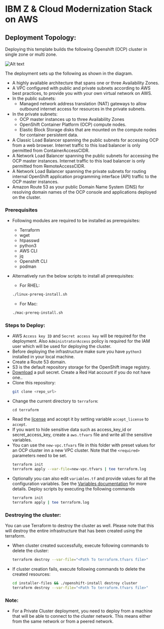 
# IBM Z & Cloud Modernization Stack on AWS

## Deployment Topology:

Deploying this template builds the following Openshift (OCP) cluster in single zone or multi zone.

![Alt text](docs/../../docs/images/aws_arch.png)

The deployment sets up the following as shown in the diagram.
 - A highly available architecture that spans one or three Availability Zones.
 - A VPC configured with public and private subnets according to AWS best practices, to provide you with your own virtual network on AWS.
 - In the public subnets:
   - Managed network address translation (NAT) gateways to allow outbound internet access for resources in the private subnets.
 - In the private subnets:
   - OCP master instances up to three Availability Zones
   - OpenShift Container Platform (OCP) compute nodes.
   - Elastic Block Storage disks that are mounted on the compute nodes for container persistent data.
 - A Classic Load Balancer spanning the public subnets for accessing OCP from a web browser. Internet traffic to this load balancer is only permitted from ContainerAccessCIDR.
 - A Network Load Balancer spanning the public subnets for accessing the OCP master instances. Internet traffic to this load balancer is only permitted from RemoteAccessCIDR.
 - A Network Load Balancer spanning the private subnets for routing internal OpenShift application programming interface (API) traffic to the OCP master instances.
 - Amazon Route 53 as your public Domain Name System (DNS) for resolving domain names of the OCP console and applications deployed on the cluster.

### Prerequisites
* Following modules are required to be installed as prerequisites:
  * Terraform 
  * wget
  * htpasswd
  * python3
  * AWS CLI
  * jq
  * Openshift CLI
  * podman
 
* Alternatively run the below scripts to install all prerequisites:
  * For RHEL:
  ```bash
  ./linux-prereq-install.sh
  ```

  * For Mac:
  ```bash
  ./mac-prereq-install.sh
  ```

### Steps to Deploy:
* AWS `Access key ID` and `Secret access key` will be required for the deployment. Also `AdministratorAccess` policy is required for the IAM user which will be used for deploying the cluster.
* Before deploying the infrastructure make sure you have `python3` installed in your local machine.
* Create a Route 53 domain.
* S3 is the default repository storage for the OpenShift image registry.
* [Download](https://cloud.redhat.com/openshift/install/pull-secret) a pull secret. Create a Red Hat account if you do not have one..
* Clone this repository:
    ```bash
    git clone <repo_url>
    ```
* Change the current directory to `terraform`:
    ```
    cd terraform
    ```
* Read the [license](https://ibm.biz/z-and-cloud-modernization-stack-license) and accept it by setting variable `accept_license` to `accept`.
* If you want to hide sensitive data such as access_key_id or secret_access_key, create a `aws.tfvars` file and write all the sensitive variables.
* You can use the `new-vpc.tfvars` file in this folder with preset values for an OCP cluster inn a new VPC cluster. Note that the `<required>` parameters need to be set. 
    ```bash
    terraform init
    terraform apply --var-file=new-vpc.tfvars | tee terraform.log
    ```
* Optionally you can also edit `variables.tf` and provide values for all the configuration variables. See the [Variables documentation](VARIABLES.md) for more details.  Deploy scripts by executing the following commands
    ```bash
    terraform init
    terraform apply | tee terraform.log
    ```

### Destroying the cluster:
You can use Terraform to destroy the cluster as well.  Please note that this will destroy the entire infrastructure that has been created using the terraform. 
* When cluster created successfully, execute following commands to delete the cluster:
  ```bash
  terraform destroy --var-file="<Path To terraform.tfvars file>"
  ```
* If cluster creation fails, execute following commands to delete the created resources:
  ```bash
  cd installer-files && ./openshift-install destroy cluster
  terraform destroy --var-file="<Path To terraform.tfvars file>"
  ```
### Note:
* For a Private Cluster deployment, you need to deploy from a machine that will be able to connect to the cluster network. This means either from the same network or from a peered network.

